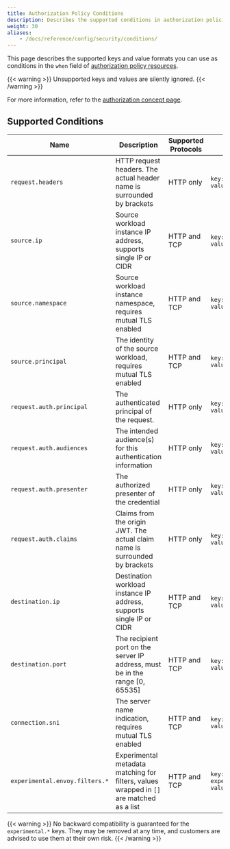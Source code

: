 ```yaml
---
title: Authorization Policy Conditions
description: Describes the supported conditions in authorization policies.
weight: 30
aliases:
    - /docs/reference/config/security/conditions/
---
```


This page describes the supported keys and value formats you can use as conditions
in the `when` field of [authorization policy resources](/pt-br/docs/reference/config/security/authorization-policy/#Condition).

{{< warning >}}
Unsupported keys and values are silently ignored.
{{< /warning >}}

For more information, refer to the [authorization concept page](/pt-br/docs/concepts/security/#authorization).

## Supported Conditions

| Name | Description | Supported Protocols | Example |
|------|-------------|--------------------|---------|
| `request.headers` | HTTP request headers. The actual header name is surrounded by brackets | HTTP only | `key: request.headers[User-Agent]`<br/>`values: ["Mozilla/*"]` |
| `source.ip`  | Source workload instance IP address, supports single IP or CIDR | HTTP and TCP | `key: source.ip`<br/>`values: ["10.1.2.3"]` |
| `source.namespace`  | Source workload instance namespace, requires mutual TLS enabled | HTTP and TCP | `key: source.namespace`<br/>`values: ["default"]` |
| `source.principal` | The identity of the source workload, requires mutual TLS enabled | HTTP and TCP | `key: source.principal`<br/>`values: ["cluster.local/ns/default/sa/productpage"]` |
| `request.auth.principal` | The authenticated principal of the request. | HTTP only | `key: request.auth.principal`<br/>`values: ["accounts.my-svc.com/104958560606"]` |
| `request.auth.audiences` | The intended audience(s) for this authentication information | HTTP only | `key: request.auth.audiences`<br/>`values: ["my-svc.com"]` |
| `request.auth.presenter` | The authorized presenter of the credential | HTTP only | `key: request.auth.presenter`<br/>`values: ["123456789012.my-svc.com"]` |
| `request.auth.claims` | Claims from the origin JWT. The actual claim name is surrounded by brackets | HTTP only | `key: request.auth.claims[iss]`<br/>`values: ["*@foo.com"]` |
| `destination.ip` | Destination workload instance IP address, supports single IP or CIDR | HTTP and TCP | `key: destination.ip`<br/>`values: ["10.1.2.3", "10.2.0.0/16"]` |
| `destination.port` | The recipient port on the server IP address, must be in the range [0, 65535] | HTTP and TCP | `key: destination.port`<br/>`values: ["80", "443"]` |
| `connection.sni` | The server name indication, requires mutual TLS enabled | HTTP and TCP | `key: connection.sni`<br/>`values: ["www.example.com"]` |
| `experimental.envoy.filters.*` | Experimental metadata matching for filters, values wrapped in `[]` are matched as a list | HTTP and TCP | `key: experimental.envoy.filters.network.mysql_proxy[db.table]`<br/>`values: ["[update]"]` |

{{< warning >}}
No backward compatibility is guaranteed for the `experimental.*` keys. They may be removed
at any time, and customers are advised to use them at their own risk.
{{< /warning >}}

